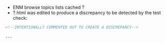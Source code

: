 * ENM browse topics lists cached ?
* ?.html was edited to produce a discrepancy to be detected by the test check:

```html
<!--INTENTIONALLY COMMENTED OUT TO CREATE A DISCREPANCY-->

...

```

